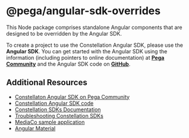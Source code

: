 # @pega/angular-sdk-overrides

This Node package comprises standalone Angular components that are designed to be overridden by the Angular SDK.

To create a project to use the Constellation Angular SDK, please use the **Angular SDK**. You can get started
with the Angular SDK using the information (including pointers to online documentation) at
[**Pega Community**](https://community.pega.com/marketplace/component/angular-sdk) and the Angular SDK code
on [**GitHub**](https://github.com/pegasystems/angular-sdk).

## Additional Resources

* [Constellaton Angular SDK on Pega Community](https://community.pega.com/marketplace/component/angular-sdk)
* [Constellation Angular SDK code](https://github.com/pegasystems/angular-sdk)
* [Constellation SDKs Documentation](https://docs.pega.com/bundle/constellation-sdk/page/constellation-sdks/sdks/constellation-sdks.html)
* [Troubleshooting Constellation SDKs](https://docs.pega.com/bundle/constellation-sdk/page/constellation-sdks/sdks/troubleshooting-constellation-sdks.html)
* [MediaCo sample application](https://docs.pega.com/bundle/constellation-sdk/page/constellation-sdks/sdks/mediaco-sample-application.html)
* [Angular Material](https://v16.material.angular.io/)
